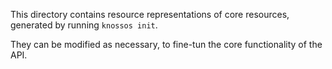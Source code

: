 This directory contains resource representations of core resources, generated by running `knossos init`.

They can be modified as necessary, to fine-tun the core functionality of the API.
